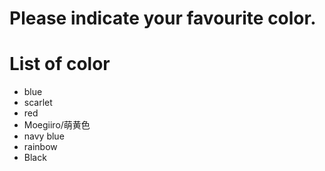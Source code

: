 # Please indicate your favourite color.

# List of color
- blue
- scarlet
- red
- Moegiiro/萌黄色
- navy blue
- rainbow
- Black
